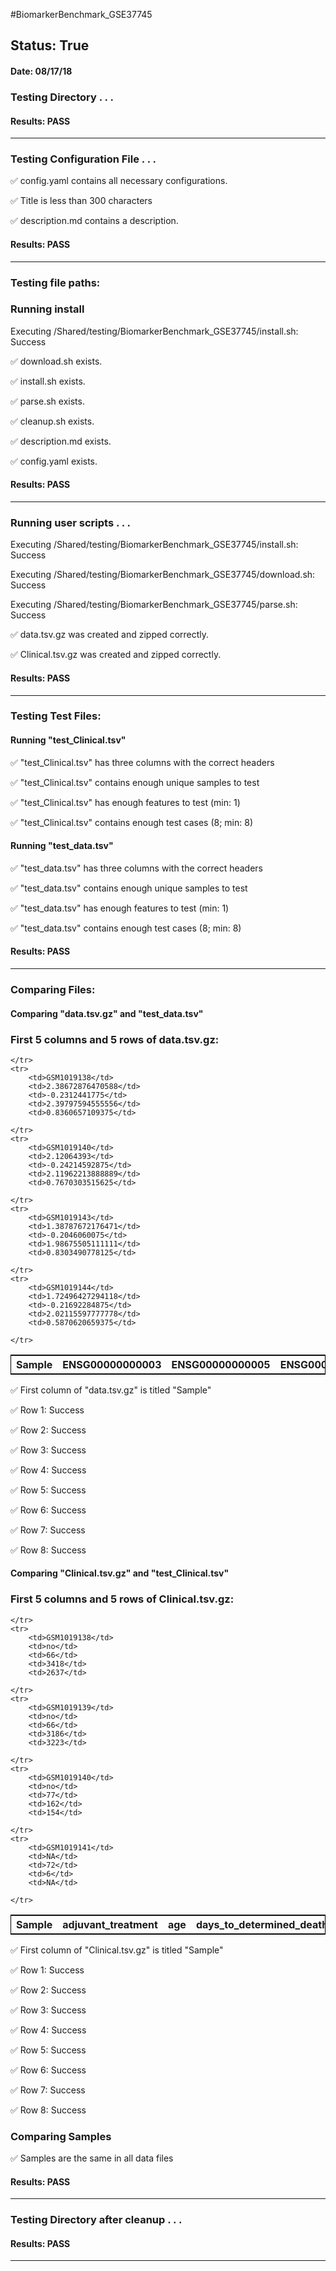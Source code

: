 #BiomarkerBenchmark_GSE37745
## Status: True
#### Date: 08/17/18
### Testing Directory . . .

#### Results: PASS
---
### Testing Configuration File . . .

&#9989;	config.yaml contains all necessary configurations.

&#9989;	Title is less than 300 characters

&#9989;	description.md contains a description.

#### Results: PASS
---

### Testing file paths:

### Running install

Executing /Shared/testing/BiomarkerBenchmark_GSE37745/install.sh: Success

&#9989;	download.sh exists.

&#9989;	install.sh exists.

&#9989;	parse.sh exists.

&#9989;	cleanup.sh exists.

&#9989;	description.md exists.

&#9989;	config.yaml exists.

#### Results: PASS
---
### Running user scripts . . .

Executing /Shared/testing/BiomarkerBenchmark_GSE37745/install.sh: Success

Executing /Shared/testing/BiomarkerBenchmark_GSE37745/download.sh: Success

Executing /Shared/testing/BiomarkerBenchmark_GSE37745/parse.sh: Success

&#9989;	data.tsv.gz was created and zipped correctly.

&#9989;	Clinical.tsv.gz was created and zipped correctly.

#### Results: PASS
---
### Testing Test Files:

#### Running "test_Clinical.tsv"

&#9989;	"test_Clinical.tsv" has three columns with the correct headers

&#9989;	"test_Clinical.tsv" contains enough unique samples to test

&#9989;	"test_Clinical.tsv" has enough features to test (min: 1)

&#9989;	"test_Clinical.tsv" contains enough test cases (8; min: 8)

#### Running "test_data.tsv"

&#9989;	"test_data.tsv" has three columns with the correct headers

&#9989;	"test_data.tsv" contains enough unique samples to test

&#9989;	"test_data.tsv" has enough features to test (min: 1)

&#9989;	"test_data.tsv" contains enough test cases (8; min: 8)

#### Results: PASS
---
### Comparing Files:

#### Comparing "data.tsv.gz" and "test_data.tsv"


### First 5 columns and 5 rows of data.tsv.gz:

<table style="width:100%; border: 1px solid black;">
	<tr>
		<th>Sample</th>
		<th>ENSG00000000003</th>
		<th>ENSG00000000005</th>
		<th>ENSG00000000419</th>
		<th>ENSG00000000457</th>

	</tr>
	<tr>
		<td>GSM1019138</td>
		<td>2.38672876470588</td>
		<td>-0.2312441775</td>
		<td>2.39797594555556</td>
		<td>0.8360657109375</td>

	</tr>
	<tr>
		<td>GSM1019140</td>
		<td>2.12064393</td>
		<td>-0.24214592875</td>
		<td>2.11962213888889</td>
		<td>0.7670303515625</td>

	</tr>
	<tr>
		<td>GSM1019143</td>
		<td>1.38787672176471</td>
		<td>-0.2046060075</td>
		<td>1.98675505111111</td>
		<td>0.8303490778125</td>

	</tr>
	<tr>
		<td>GSM1019144</td>
		<td>1.72496427294118</td>
		<td>-0.21692284875</td>
		<td>2.02115597777778</td>
		<td>0.5870620659375</td>

	</tr>
</table>
&#9989;	First column of "data.tsv.gz" is titled "Sample"

&#9989;	Row 1: Success

&#9989;	Row 2: Success

&#9989;	Row 3: Success

&#9989;	Row 4: Success

&#9989;	Row 5: Success

&#9989;	Row 6: Success

&#9989;	Row 7: Success

&#9989;	Row 8: Success

#### Comparing "Clinical.tsv.gz" and "test_Clinical.tsv"


### First 5 columns and 5 rows of Clinical.tsv.gz:

<table style="width:100%; border: 1px solid black;">
	<tr>
		<th>Sample</th>
		<th>adjuvant_treatment</th>
		<th>age</th>
		<th>days_to_determined_death_status</th>
		<th>days_to_recurrence__to_last_visit</th>

	</tr>
	<tr>
		<td>GSM1019138</td>
		<td>no</td>
		<td>66</td>
		<td>3418</td>
		<td>2637</td>

	</tr>
	<tr>
		<td>GSM1019139</td>
		<td>no</td>
		<td>66</td>
		<td>3186</td>
		<td>3223</td>

	</tr>
	<tr>
		<td>GSM1019140</td>
		<td>no</td>
		<td>77</td>
		<td>162</td>
		<td>154</td>

	</tr>
	<tr>
		<td>GSM1019141</td>
		<td>NA</td>
		<td>72</td>
		<td>6</td>
		<td>NA</td>

	</tr>
</table>
&#9989;	First column of "Clinical.tsv.gz" is titled "Sample"

&#9989;	Row 1: Success

&#9989;	Row 2: Success

&#9989;	Row 3: Success

&#9989;	Row 4: Success

&#9989;	Row 5: Success

&#9989;	Row 6: Success

&#9989;	Row 7: Success

&#9989;	Row 8: Success

### Comparing Samples

&#9989;	Samples are the same in all data files

#### Results: PASS
---
### Testing Directory after cleanup . . .

#### Results: PASS
---

